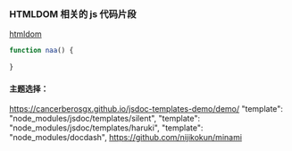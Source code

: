 ### HTMLDOM 相关的 js 代码片段

[htmldom](https://htmldom.dev/)

```ts
function naa() {
  
}
```

#### 主题选择：
https://cancerberosgx.github.io/jsdoc-templates-demo/demo/
"template": "node_modules/jsdoc/templates/silent",
"template": "node_modules/jsdoc/templates/haruki",
"template": "node_modules/docdash",
https://github.com/nijikokun/minami

